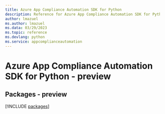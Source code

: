 ```yaml
---
title: Azure App Compliance Automation SDK for Python
description: Reference for Azure App Compliance Automation SDK for Python
author: lmazuel
ms.author: lmazuel
ms.data: 03/29/2023
ms.topic: reference
ms.devlang: python
ms.service: appcomplianceautomation
---
```

# Azure App Compliance Automation SDK for Python - preview
## Packages - preview
[!INCLUDE [packages](app-compliance-automation-index.md)]